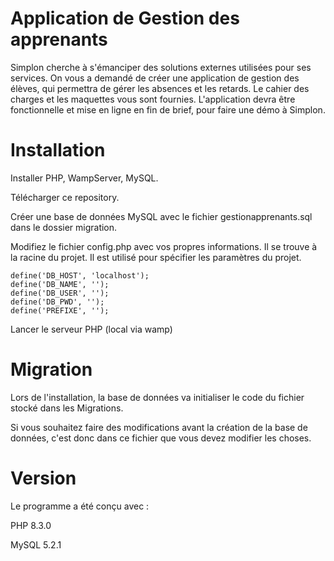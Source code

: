 # Application de Gestion des apprenants

Simplon cherche à s'émanciper des solutions externes utilisées pour ses services. On vous a demandé de créer une application de gestion des élèves, qui permettra de gérer les absences et les retards. 
Le cahier des charges et les maquettes vous sont fournies. L'application devra être fonctionnelle et mise en ligne en fin de brief, pour faire une démo à Simplon.


# Installation

Installer PHP, WampServer, MySQL.

Télécharger ce repository. 

Créer une base de données MySQL avec le fichier gestionapprenants.sql dans le dossier migration. 

Modifiez le fichier config.php avec vos propres informations. Il se trouve à la racine du projet. Il est utilisé pour spécifier les paramètres du projet.

````
define('DB_HOST', 'localhost');
define('DB_NAME', '');
define('DB_USER', '');
define('DB_PWD', '');
define('PREFIXE', '');
````

Lancer le serveur PHP (local via wamp)

# Migration

Lors de l'installation, la base de données va initialiser le code du fichier stocké dans les Migrations.

Si vous souhaitez faire des modifications avant la création de la base de données, c'est donc dans ce fichier que vous devez modifier les choses.


#  Version 

Le programme a été conçu avec :

PHP 8.3.0

MySQL 5.2.1 
